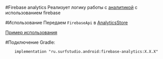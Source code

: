 #Firebase analytics 
Реализует логику работы с [аналитикой](../analytics) с использованием firebase

#Использование
Передаем `FirebaseApi` в [AnalyticsStore](../analytics/src/main/java/ru/surfstudio/android/analytics/store/AnalyticsStore.java)

[Пример использования](https://bitbucket.org/surfstudio/android-standard/src/snapshot-0.3.0/firebase-sample/)

#Подключение
Gradle:
```
    implementation "ru.surfstudio.android:firebase-analytics:X.X.X"
```